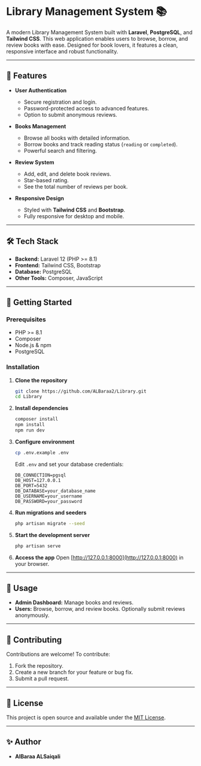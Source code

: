 # Library Management System 📚

A modern Library Management System built with **Laravel**, **PostgreSQL**, and **Tailwind CSS**. This web application enables users to browse, borrow, and review books with ease. Designed for book lovers, it features a clean, responsive interface and robust functionality.

---

## 🚩 Features

- **User Authentication**
   - Secure registration and login.
   - Password-protected access to advanced features.
   - Option to submit anonymous reviews.

- **Books Management**
   - Browse all books with detailed information.
   - Borrow books and track reading status (`reading` or `completed`).
   - Powerful search and filtering.

- **Review System**
   - Add, edit, and delete book reviews.
   - Star-based rating.
   - See the total number of reviews per book.

- **Responsive Design**
   - Styled with **Tailwind CSS** and **Bootstrap**.
   - Fully responsive for desktop and mobile.

---

## 🛠️ Tech Stack

- **Backend:** Laravel 12 (PHP >= 8.1)
- **Frontend:** Tailwind CSS, Bootstrap
- **Database:** PostgreSQL
- **Other Tools:** Composer, JavaScript

---

## 🚀 Getting Started

### Prerequisites

- PHP >= 8.1
- Composer
- Node.js & npm
- PostgreSQL

### Installation

1. **Clone the repository**
    ```bash
    git clone https://github.com/ALBaraa2/Library.git
    cd Library
    ```

2. **Install dependencies**
    ```bash
    composer install
    npm install
    npm run dev
    ```

3. **Configure environment**
    ```bash
    cp .env.example .env
    ```
    Edit `.env` and set your database credentials:
    ```env
    DB_CONNECTION=pgsql
    DB_HOST=127.0.0.1
    DB_PORT=5432
    DB_DATABASE=your_database_name
    DB_USERNAME=your_username
    DB_PASSWORD=your_password
    ```

4. **Run migrations and seeders**
    ```bash
    php artisan migrate --seed
    ```

5. **Start the development server**
    ```bash
    php artisan serve
    ```

6. **Access the app**
    Open [http://127.0.0.1:8000](http://127.0.0.1:8000) in your browser.

---

## 👥 Usage

- **Admin Dashboard:** Manage books and reviews.
- **Users:** Browse, borrow, and review books. Optionally submit reviews anonymously.

---

## 🤝 Contributing

Contributions are welcome! To contribute:

1. Fork the repository.
2. Create a new branch for your feature or bug fix.
3. Submit a pull request.

---

## 📄 License

This project is open source and available under the [MIT License](LICENSE).

---

## ✨ Author

- **AlBaraa ALSaiqali**

